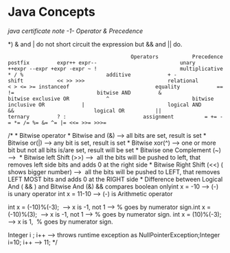 Java Concepts
=====
*java certificate note -1- Operator & Precedence*


*) & and | do not short circuit the expression but && and || do.


											Operators			Precedence							postfix			expr++ expr--							unary			++expr --expr +expr -expr ~ !							multiplicative			* / %							additive			+ -							shift			<< >> >>>							relational			< > <= >= instanceof							equality			== !=							bitwise AND			&							bitwise exclusive OR			^ 							bitwise inclusive OR			|							logical AND			&&							logical OR			||							ternary			? :							assignment			= += -= *= /= %= &= ^= |= <<= >>= >>>=			

/* * Bitwise operator * Bitwise and (&) --> all bits are set, result is set * Bitwise or(|) --> any bit is set, result is set * Bitwise xor(^) --> one or more bit but not all bits is/are set, result will be set * Bitwise one Complement (~) -->  * Bitwise left Shift (>>) -->  all the bits will be pushed to left, that removes left side bits and adds 0 at the right side * Bitwise Right Shift (<<) ( shows bigger number) -->  all the bits will be pushed to LEFT, that removes LEFT MOST bits and adds 0 at the RIGHT side * Difference between Logical And ( && ) and Bitwise And (&) && compares boolean onlyint x = -10 --> (-) is unary operator
int x = 11-10 --> (-) is Arithmetic operator

int x = (-10)%(-3);  --> x is -1, not 1 --> % goes by numerator sign.int x = (-10)%(3);  --> x is -1, not 1 --> % goes by numerator sign.
int x = (10)%(-3);  --> x is 1,  % goes by numerator sign.

Integer i ; i++ --> throws runtime exception as NullPointerException;Integer i=10; i++ --> 11; */
